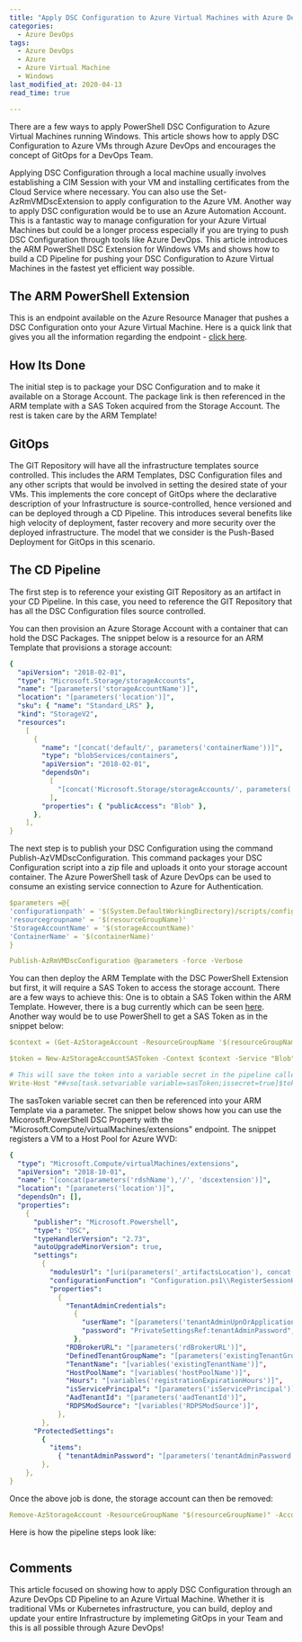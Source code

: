 ```yaml
---
title: "Apply DSC Configuration to Azure Virtual Machines with Azure DevOps"
categories:
  - Azure DevOps
tags:
  - Azure DevOps
  - Azure
  - Azure Virtual Machine
  - Windows
last_modified_at: 2020-04-13
read_time: true

---
```


There are a few ways to apply PowerShell DSC Configuration to Azure Virtual Machines running Windows. This article shows how to apply DSC Configuration to Azure VMs through Azure DevOps and encourages the concept of GitOps for a DevOps Team.

Applying DSC Configuration through a local machine usually involves establishing a CIM Session with your VM and installing certificates from the Cloud Service where necessary. You can also use the Set-AzRmVMDscExtension to apply configuration to the Azure VM. Another way to apply DSC configuration would be to use an Azure Automation Account. This is a fantastic way to manage configuration for your Azure Virtual Machines but could be a longer process especially if you are trying to push DSC Configuration through tools like Azure DevOps. This article introduces the ARM PowerShell DSC Extension for Windows VMs and shows how to build a CD Pipeline for pushing your DSC Configuration to Azure Virtual Machines in the fastest yet efficient way possible.

## The ARM PowerShell Extension

This is an endpoint available on the Azure Resource Manager that pushes a DSC Configuration onto your Azure Virtual Machine. Here is a quick link that gives you all the information regarding the endpoint - [click here](https://docs.microsoft.com/en-us/azure/virtual-machines/extensions/dsc-windows).

## How Its Done

The initial step is to package your DSC Configuration and to make it available on a Storage Account. The package link is then referenced in the ARM template with a SAS Token acquired from the Storage Account. The rest is taken care by the ARM Template!

## GitOps

The GIT Repository will have all the infrastructure templates source controlled. This includes the ARM Templates, DSC Configuration files and any other scripts that would be involved in setting the desired state of your VMs. This implements the core concept of GitOps where the declarative description of your Infrastructure is source-controlled, hence versioned and can be deployed through a CD Pipeline. This introduces several benefits like high velocity of deployment, faster recovery and more security over the deployed infrastructure. The model that we consider is the Push-Based Deployment for GitOps in this scenario.

## The CD Pipeline

The first step is to reference your existing GIT Repository as an artifact in your CD Pipeline. In this case, you need to reference the GIT Repository that has all the DSC Configuration files source controlled.

You can then provision an Azure Storage Account with a container that can hold the DSC Packages. The snippet below is a resource for an ARM Template that provisions a storage account:

```yaml
{
  "apiVersion": "2018-02-01",
  "type": "Microsoft.Storage/storageAccounts",
  "name": "[parameters('storageAccountName')]",
  "location": "[parameters('location')]",
  "sku": { "name": "Standard_LRS" },
  "kind": "StorageV2",
  "resources":
    [
      {
        "name": "[concat('default/', parameters('containerName'))]",
        "type": "blobServices/containers",
        "apiVersion": "2018-02-01",
        "dependsOn":
          [
            "[concat('Microsoft.Storage/storageAccounts/', parameters('storageAccountName'))]",
          ],
        "properties": { "publicAccess": "Blob" },
      },
    ],
}
```

The next step is to publish your DSC Configuration using the command Publish-AzVMDscConfiguration. This command packages your DSC Configuration script into a zip file and uploads it onto your storage account container. The Azure PowerShell task of Azure DevOps can be used to consume an existing service connection to Azure for Authentication.

```yaml
$parameters =@{
'configurationpath' = '$(System.DefaultWorkingDirectory)/scripts/configuration.ps1'
'resourcegroupname' = '$(resourceGroupName)'
'StorageAccountName' = '$(storageAccountName)'
'ContainerName' = '$(containerName)'
}

Publish-AzRmVMDscConfiguration @parameters -force -Verbose
```

You can then deploy the ARM Template with the DSC PowerShell Extension but first, it will require a SAS Token to access the storage account. There are a few ways to achieve this: One is to obtain a SAS Token within the ARM Template. However, there is a bug currently which can be seen [here](https://github.com/MicrosoftDocs/azure-docs/issues/15061). Another way would be to use PowerShell to get a SAS Token as in the snippet below:

```yaml
$context = (Get-AzStorageAccount -ResourceGroupName '$(resourceGroupName)' -AccountName '$(storageAccountName)').context

$token = New-AzStorageAccountSASToken -Context $context -Service "Blob" -ResourceType "Service,Container,Object" -Permission "rwl"

# This will save the token into a variable secret in the pipeline called SAS Token.
Write-Host "##vso[task.setvariable variable=sasToken;issecret=true]$token"
```

The sasToken variable secret can then be referenced into your ARM Template via a parameter. The snippet below shows how you can use the Micorosft.PowerShell DSC Property with the "Microsoft.Compute/virtualMachines/extensions" endpoint. The snippet registers a VM to a Host Pool for Azure WVD:

```yaml
{
  "type": "Microsoft.Compute/virtualMachines/extensions",
  "apiVersion": "2018-10-01",
  "name": "[concat(parameters('rdshName'),'/', 'dscextension')]",
  "location": "[parameters('location')]",
  "dependsOn": [],
  "properties":
    {
      "publisher": "Microsoft.Powershell",
      "type": "DSC",
      "typeHandlerVersion": "2.73",
      "autoUpgradeMinorVersion": true,
      "settings":
        {
          "modulesUrl": "[uri(parameters('_artifactsLocation'), concat('Configuration.zip', parameters('sasToken')))]",
          "configurationFunction": "Configuration.ps1\\RegisterSessionHost",
          "properties":
            {
              "TenantAdminCredentials":
                {
                  "userName": "[parameters('tenantAdminUpnOrApplicationId')]",
                  "password": "PrivateSettingsRef:tenantAdminPassword",
                },
              "RDBrokerURL": "[parameters('rdBrokerURL')]",
              "DefinedTenantGroupName": "[parameters('existingTenantGroupName')]",
              "TenantName": "[variables('existingTenantName')]",
              "HostPoolName": "[variables('hostPoolName')]",
              "Hours": "[variables('registrationExpirationHours')]",
              "isServicePrincipal": "[parameters('isServicePrincipal')]",
              "AadTenantId": "[parameters('aadTenantId')]",
              "RDPSModSource": "[variables('RDPSModSource')]",
            },
        },
      "ProtectedSettings":
        {
          "items":
            { "tenantAdminPassword": "[parameters('tenantAdminPassword')]" },
        },
    },
}
```

Once the above job is done, the storage account can then be removed:

```yaml
Remove-AzStorageAccount -ResourceGroupName "$(resourceGroupName)" -AccountName "$(storageAccountName)"
```

Here is how the pipeline steps look like:

<figure style="width: 500px">
  <img src="{{ site.url }}{{ site.baseurl }}/assets/images/2020_04_13_cd_pipeline_dsc_config.png" alt="">
</figure>

## Comments

This article focused on showing how to apply DSC Configuration through an Azure DevOps CD Pipeline to an Azure Virtual Machine. Whether it is traditional VMs or Kubernetes infrastructure, you can build, deploy and update your entire Infrastructure by implemeting GitOps in your Team and this is all possible through Azure DevOps!
